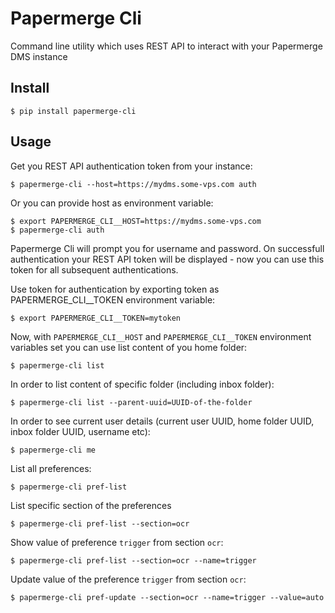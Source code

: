 # Papermerge Cli

Command line utility which uses REST API to interact with your Papermerge DMS instance

## Install

    $ pip install papermerge-cli

## Usage

Get you REST API authentication token from your instance:

    $ papermerge-cli --host=https://mydms.some-vps.com auth

Or you can provide host as environment variable:

    $ export PAPERMERGE_CLI__HOST=https://mydms.some-vps.com
    $ papermerge-cli auth

Papermerge Cli will prompt you for username and password. On successfull
authentication your REST API token will be displayed - now you can use
this token for all subsequent authentications.

Use token for authentication by exporting token as PAPERMERGE_CLI__TOKEN environment
variable:

    $ export PAPERMERGE_CLI__TOKEN=mytoken

Now, with `PAPERMERGE_CLI__HOST` and `PAPERMERGE_CLI__TOKEN` environment variables
set you can use list content of you home folder:

    $ papermerge-cli list

In order to list content of specific folder (including inbox folder):

    $ papermerge-cli list --parent-uuid=UUID-of-the-folder

In order to see current user details (current user UUID, home folder UUID, inbox folder UUID, username etc):

    $ papermerge-cli me


List all preferences:

    $ papermerge-cli pref-list

List specific section of the preferences

    $ papermerge-cli pref-list --section=ocr

Show value of preference `trigger` from section `ocr`:

    $ papermerge-cli pref-list --section=ocr --name=trigger

Update value of the preference `trigger` from section `ocr`:

    $ papermerge-cli pref-update --section=ocr --name=trigger --value=auto
